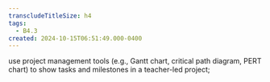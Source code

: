 ```yaml
---
transcludeTitleSize: h4
tags:
  - B4.3
created: 2024-10-15T06:51:49.000-0400
---
```

use project management tools (e.g., Gantt chart, critical path diagram, PERT chart) to show tasks and milestones in a teacher-led project;